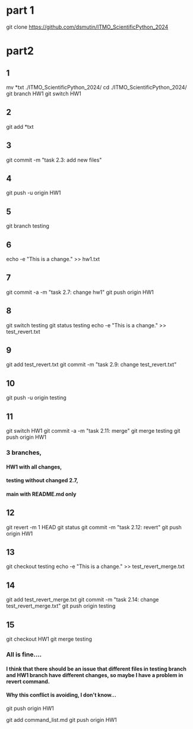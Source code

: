 # part 1
git clone https://github.com/dsmutin/ITMO_ScientificPython_2024

# part2

## 1
mv *txt ./ITMO_ScientificPython_2024/
cd ./ITMO_ScientificPython_2024/
git branch HW1
git switch HW1

## 2
git add *txt

## 3
git commit -m "task 2.3: add new files"

## 4
git push -u origin HW1

## 5
git branch testing

## 6
echo -e "This is a change." >> hw1.txt

## 7
git commit -a -m "task 2.7: change hw1"
git push origin HW1

## 8
git switch testing
git status testing
echo -e "This is a change." >> test_revert.txt

## 9
git add test_revert.txt
git commit -m "task 2.9: change test_revert.txt"

## 10
git push -u origin testing

## 11
git switch HW1
git commit -a -m "task 2.11: merge"
git merge testing
git push origin HW1
### 3 branches, 
#### HW1 with all changes, 
#### testing without changed 2.7, 
#### main with README.md only

## 12
git revert -m 1 HEAD
git status
git commit -m "task 2.12: revert"
git push origin HW1

## 13
git checkout testing
echo -e "This is a change." >> test_revert_merge.txt

## 14
git add test_revert_merge.txt
git commit -m "task 2.14: change test_revert_merge.txt"
git push origin testing

## 15
git checkout HW1
git merge testing
### All is fine.... 
#### I think that there should be an issue that different files in testing branch and HW1 branch have different changes, so maybe I have a problem in revert command.
#### Why this conflict is avoiding, I don't know...
git push origin HW1

git add command_list.md
git push origin HW1
